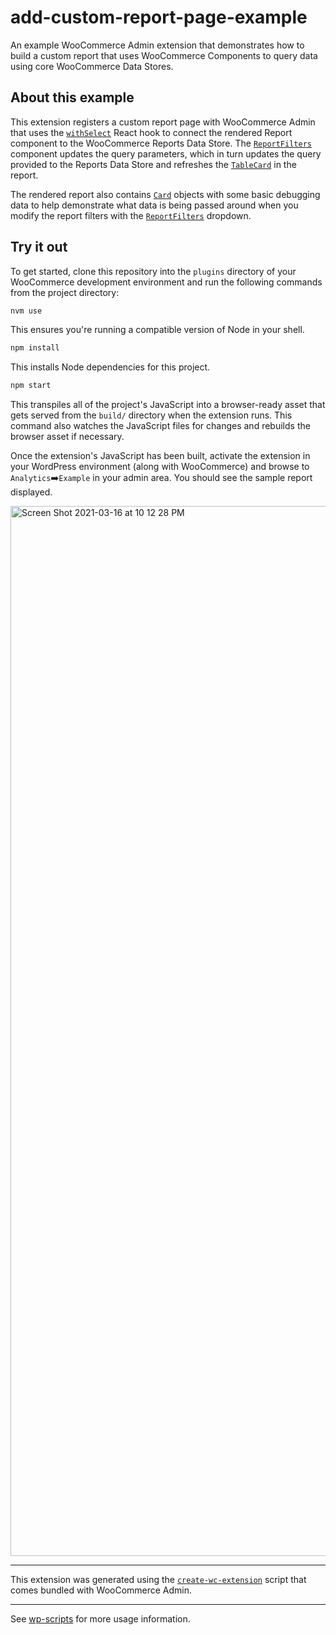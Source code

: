 # add-custom-report-page-example

An example WooCommerce Admin extension that demonstrates how to build a custom report that uses WooCommerce Components to query data using core WooCommerce Data Stores.

## About this example

This extension registers a custom report page with WooCommerce Admin that uses the [`withSelect`](https://developer.wordpress.org/block-editor/reference-guides/packages/packages-data/#withSelect) React hook to connect the rendered Report component to the WooCommerce Reports Data Store. The [`ReportFilters`](https://woocommerce.github.io/woocommerce-admin/#/components/packages/filters/README) component updates the query parameters, which in turn updates the query provided to the Reports Data Store and refreshes the [`TableCard`](https://woocommerce.github.io/woocommerce-admin/#/components/packages/table/README) in the report.

The rendered report also contains [`Card`](https://woocommerce.github.io/woocommerce-admin/#/components/packages/card/README) objects with some basic debugging data to help demonstrate what data is being passed around when you modify the report filters with the [`ReportFilters`](https://woocommerce.github.io/woocommerce-admin/#/components/packages/filters/README) dropdown.


## Try it out

To get started, clone this repository into the `plugins` directory of your WooCommerce development environment and run the following commands from the project directory:

```bash
nvm use
```
This ensures you're running a compatible version of Node in your shell.

```bash
npm install
```
This installs Node dependencies for this project.

```bash
npm start
```
This transpiles all of the project's JavaScript into a browser-ready asset that gets served from the `build/` directory when the extension runs.  This command also watches the JavaScript files for changes and rebuilds the browser asset if necessary.

Once the extension's JavaScript has been built, activate the extension in your WordPress environment (along with WooCommerce) and browse to `Analytics`:arrow_right:`Example` in your admin area.  You should see the sample report displayed.

<img width="1680" alt="Screen Shot 2021-03-16 at 10 12 28 PM" src="https://user-images.githubusercontent.com/3477155/111406720-2bf4f180-86a9-11eb-9f70-bf0c489ec660.png">

---

This extension was generated using the [`create-wc-extension`](https://github.com/woocommerce/woocommerce-admin/tree/b17aab156d9fb6e8fbc2ce59ba34d82fd20d9f5f/bin/starter-pack) script that comes bundled with WooCommerce Admin.

---

See [wp-scripts](https://github.com/WordPress/gutenberg/tree/master/packages/scripts) for more usage information.

